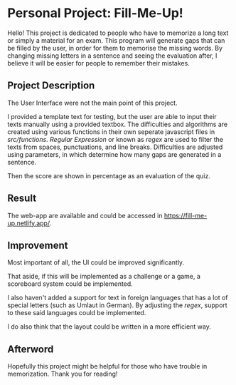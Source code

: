 
# Personal Project: Fill-Me-Up!
Hello! This project is dedicated to people who have to memorize a long text or simply a material for an exam. This program will generate gaps that can be filled by the user, in order for them to memorise the missing words. By changing missing letters in a sentence and seeing the evaluation after, I believe it will be easier for people to remember their mistakes.


## Project Description
The User Interface were not the main point of this project.

I provided a template text for testing, but the user are able to input their texts manually using a provided textbox. The difficulties and algorithms are created using various functions in their own seperate javascript files in _src/functions_. _Regular Expression_ or known as _regex_ are used to filter the texts from spaces, punctuations, and line breaks. Difficulties are adjusted using parameters, in which determine how many gaps are generated in a sentence.

Then the score are shown in percentage as an evaluation of the quiz.
## Result
The web-app are available and could be accessed in https://fill-me-up.netlify.app/.

## Improvement
Most important of all, the UI could be improved significantly.

That aside, if this will be implemented as a challenge or a game, a scoreboard system could be implemented. 

I also haven't added a support for text in foreign languages that has a lot of special letters (such as Umlaut in German). By adjusting the _regex_, support to these said languages could be implemented.

I do also think that the layout could be written in a more efficient way.
## Afterword
Hopefully this project might be helpful for those who have trouble in memorization. Thank you for reading!
